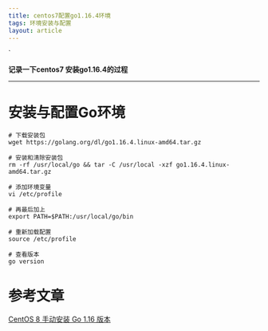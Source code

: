 ```yaml
---
title: centos7配置go1.16.4环境
tags: 环境安装与配置
layout: article
---
```

`



**记录一下centos7 安装go1.16.4的过程**

<!--more-->

---





# 安装与配置Go环境

```shell
# 下载安装包
wget https://golang.org/dl/go1.16.4.linux-amd64.tar.gz

# 安装和清除安装包
rm -rf /usr/local/go && tar -C /usr/local -xzf go1.16.4.linux-amd64.tar.gz

# 添加环境变量
vi /etc/profile

# 再最后加上
export PATH=$PATH:/usr/local/go/bin

# 重新加载配置
source /etc/profile

# 查看版本
go version
```



# 参考文章

[CentOS 8 手动安装 Go 1.16 版本](https://juejin.cn/post/6962872981320106020)